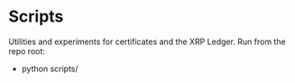 # Scripts

Utilities and experiments for certificates and the XRP Ledger. Run from the repo root:

- python scripts/<script>.py

## Contents
- xrp_final.py — End-to-end XRPL manager: wallet bootstrap, cert generation (needs Root CA), XRPL memo storage/retrieval, rich CLI and logs.
- xrp_setup.py — Creates/loads a Testnet wallet and prints balance; verifies wallet JSON.
- xrp_retrieve.py — Retrieves a transaction by hash and decodes memo contents to extract certificate data.
- x_cert_test.py — Stores compressed certificate chunks across multiple memos and reconstructs them; includes encrypt/decrypt test.
- xrp_cert.py — Streamlined chunked memo storage and retrieval demo.
- xrp_ipfs.py — Stores certificate in IPFS, writes IPFS hash to XRPL memo; requires a local IPFS daemon on 127.0.0.1:5001.
- xrp_nft_cert.py — Experimental: chunk certificate and mint chunks as NFTs (memo/URI-size constrained).
- cert_test.py — Stress test: generate many certs, measure compressed sizes and crypto operations.
- cert_size.py — Minimal cert generation, compression, and encrypt/decrypt with metrics.
- encrypt_decompressed.py — Loads decompressed PEMs and demonstrates encryption/decryption round-trip.

## Prerequisites
- Python deps installed from project requirements.txt
- Root CA in `root_cred/` for scripts that sign certs (run `python createroot.py` once)
- XRPL Testnet access (default endpoint https://s.altnet.rippletest.net:51234)
- Optional: Local IPFS daemon for `xrp_ipfs.py`

## Quick start
- python scripts/xrp_setup.py
- python scripts/xrp_final.py

Artifacts will be written under `certificates/`, `root_cred/`, and local JSON/log files. Treat keys and certs as sensitive.
